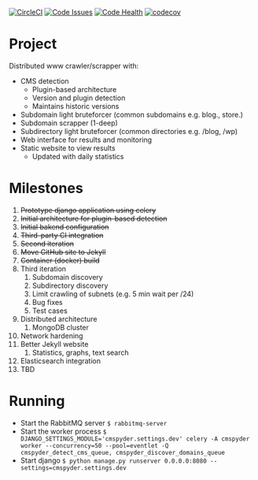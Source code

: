 [![CircleCI](https://circleci.com/gh/j4v/CMSpyder/tree/master.svg?style=shield)](https://circleci.com/gh/j4v/CMSpyder/tree/master)
[![Code Issues](https://www.quantifiedcode.com/api/v1/project/6f2f61d35ba345e7be82fad62c2d883c/badge.svg)](https://www.quantifiedcode.com/app/project/6f2f61d35ba345e7be82fad62c2d883c)
[![Code Health](https://landscape.io/github/j4v/CMSpyder/master/landscape.svg?style=flat)](https://landscape.io/github/j4v/CMSpyder/master)
[![codecov](https://codecov.io/gh/j4v/CMSpyder/branch/master/graph/badge.svg)](https://codecov.io/gh/j4v/CMSpyder)

# Project
Distributed www crawler/scrapper with:
- CMS detection
    - Plugin-based architecture
    - Version and plugin detection
    - Maintains historic versions
- Subdomain light bruteforcer (common subdomains e.g. blog., store.)
- Subdomain scrapper (1-deep)
- Subdirectory light bruteforcer (common directories e.g. /blog, /wp)
- Web interface for results and monitoring
- Static website to view results
    - Updated with daily statistics

# Milestones
1. ~~Prototype django application using celery~~
2. ~~Initial architecture for plugin-based detection~~
3. ~~Initial bakend configuration~~
4. ~~Third-party CI integration~~
5. ~~Second iteration~~
6. ~~Move GitHub site to Jekyll~~
7. ~~Container (docker) build~~
8. Third iteration
    1. Subdomain discovery
    2. Subdirectory discovery
    3. Limit crawling of subnets (e.g. 5 min wait per /24)
    4. Bug fixes
    5. Test cases
9. Distributed architecture
    1. MongoDB cluster
10. Network hardening
11. Better Jekyll website
    1. Statistics, graphs, text search
12. Elasticsearch integration    
13. TBD

#  Running
- Start the RabbitMQ server
`$ rabbitmq-server`
- Start the worker process
`$ DJANGO_SETTINGS_MODULE='cmspyder.settings.dev' celery -A cmspyder worker --concurrency=50 --pool=eventlet -Q cmspyder_detect_cms_queue, cmspyder_discover_domains_queue`
- Start django
`$ python manage.py runserver 0.0.0.0:8080 --settings=cmspyder.settings.dev`
